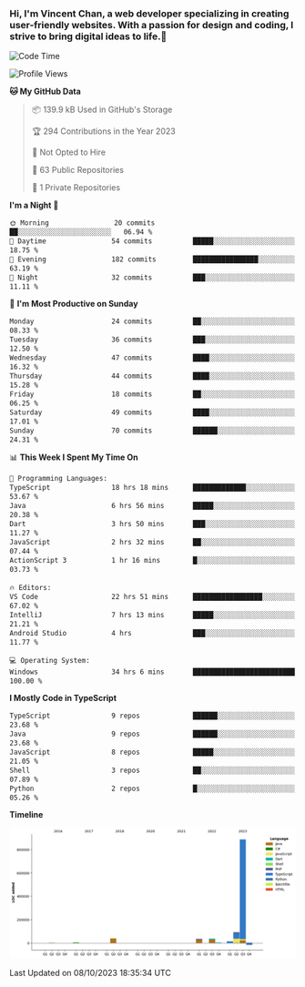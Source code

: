 ### Hi, I'm Vincent Chan, a web developer specializing in creating user-friendly websites. With a passion for design and coding, I strive to bring digital ideas to life.👋

<!--
**hkvincent/hkvincent** is a ✨ _special_ ✨ repository because its `README.md` (this file) appears on your GitHub profile.

Here are some ideas to get you started:

- 🔭 I’m currently working on ...
- 🌱 I’m currently learning ...
- 👯 I’m looking to collaborate on ...
- 🤔 I’m looking for help with ...
- 💬 Ask me about ...
- 📫 How to reach me: ...
- 😄 Pronouns: ...
- ⚡ Fun fact: ...
-->
<!--START_SECTION:waka-->
![Code Time](http://img.shields.io/badge/Code%20Time-486%20hrs%2051%20mins-blue)

![Profile Views](http://img.shields.io/badge/Profile%20Views-0-blue)

**🐱 My GitHub Data** 

> 📦 139.9 kB Used in GitHub's Storage 
 > 
> 🏆 294 Contributions in the Year 2023
 > 
> 🚫 Not Opted to Hire
 > 
> 📜 63 Public Repositories 
 > 
> 🔑 1 Private Repositories 
 > 
**I'm a Night 🦉** 

```text
🌞 Morning                20 commits          ██░░░░░░░░░░░░░░░░░░░░░░░   06.94 % 
🌆 Daytime                54 commits          █████░░░░░░░░░░░░░░░░░░░░   18.75 % 
🌃 Evening                182 commits         ████████████████░░░░░░░░░   63.19 % 
🌙 Night                  32 commits          ███░░░░░░░░░░░░░░░░░░░░░░   11.11 % 
```
📅 **I'm Most Productive on Sunday** 

```text
Monday                   24 commits          ██░░░░░░░░░░░░░░░░░░░░░░░   08.33 % 
Tuesday                  36 commits          ███░░░░░░░░░░░░░░░░░░░░░░   12.50 % 
Wednesday                47 commits          ████░░░░░░░░░░░░░░░░░░░░░   16.32 % 
Thursday                 44 commits          ████░░░░░░░░░░░░░░░░░░░░░   15.28 % 
Friday                   18 commits          ██░░░░░░░░░░░░░░░░░░░░░░░   06.25 % 
Saturday                 49 commits          ████░░░░░░░░░░░░░░░░░░░░░   17.01 % 
Sunday                   70 commits          ██████░░░░░░░░░░░░░░░░░░░   24.31 % 
```


📊 **This Week I Spent My Time On** 

```text
💬 Programming Languages: 
TypeScript               18 hrs 18 mins      █████████████░░░░░░░░░░░░   53.67 % 
Java                     6 hrs 56 mins       █████░░░░░░░░░░░░░░░░░░░░   20.38 % 
Dart                     3 hrs 50 mins       ███░░░░░░░░░░░░░░░░░░░░░░   11.27 % 
JavaScript               2 hrs 32 mins       ██░░░░░░░░░░░░░░░░░░░░░░░   07.44 % 
ActionScript 3           1 hr 16 mins        █░░░░░░░░░░░░░░░░░░░░░░░░   03.73 % 

🔥 Editors: 
VS Code                  22 hrs 51 mins      █████████████████░░░░░░░░   67.02 % 
IntelliJ                 7 hrs 13 mins       █████░░░░░░░░░░░░░░░░░░░░   21.21 % 
Android Studio           4 hrs               ███░░░░░░░░░░░░░░░░░░░░░░   11.77 % 

💻 Operating System: 
Windows                  34 hrs 6 mins       █████████████████████████   100.00 % 
```

**I Mostly Code in TypeScript** 

```text
TypeScript               9 repos             ██████░░░░░░░░░░░░░░░░░░░   23.68 % 
Java                     9 repos             ██████░░░░░░░░░░░░░░░░░░░   23.68 % 
JavaScript               8 repos             █████░░░░░░░░░░░░░░░░░░░░   21.05 % 
Shell                    3 repos             ██░░░░░░░░░░░░░░░░░░░░░░░   07.89 % 
Python                   2 repos             █░░░░░░░░░░░░░░░░░░░░░░░░   05.26 % 
```



**Timeline**

![Lines of Code chart](https://raw.githubusercontent.com/hkvincent/hkvincent/main/assets/bar_graph.png)


 Last Updated on 08/10/2023 18:35:34 UTC
<!--END_SECTION:waka-->
